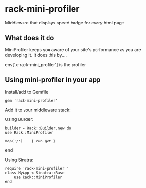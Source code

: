 # rack-mini-profiler

Middleware that displays speed badge for every html page.

## What does it do

MiniProfiler keeps you aware of your site's performance as you are developing it.
It does this by....

env['x-rack-mini_profiler'] is the profiler 
## Using mini-profiler in your app

Install/add to Gemfile

	gem 'rack-mini-profiler'

Add it to your middleware stack:

Using Builder:

	builder = Rack::Builder.new do
  	use Rack::MiniProfiler

  	map('/')    { run get }
  end

Using Sinatra:

	require 'rack-mini-profiler '
	class MyApp < Sinatra::Base
		use Rack::MiniProfiler
	end

